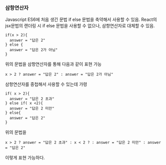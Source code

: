 ### 삼항연산자
Javascript ES6에 처음 생긴 문법
if else 문법을 축약해서 사용할 수 있음.
React의 jsx문법의 랜더링 시 if else 문법을 사용할 수 없으나, 삼항연산자로 대체할 수 있음.

```
if(x > 2){
  answer = "답은 2"
} else {
  answer = "답은 2가 아님"
}
```
위의 문법을 삼항연산자를 통해 다음과 같이 표현 가능
```
x > 2 ? answer = "답은 2" : answer = "답은 2가 아님"
```

삼항연산자를 중첩해서 사용할 수 있는데 가령
```
if( x > 2){
  answer = "답은 2 초과"
} else if( x <2){
  answer = "답은 2 미만"
} else{
  answer = "답은 2"
}
```
위의 문법을
```
x > 2 ? answer = "답은 2 초과" : x < 2 ? : answer = "답은 2 미만" : answer = "답은 2"
```
이렇게 표현 가능하다.